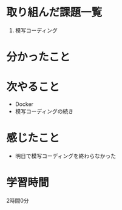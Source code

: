 # 取り組んだ課題一覧
1. 模写コーディング
 
# 分かったこと

# 次やること
- Docker
- 模写コーディングの続き
# 感じたこと
- 明日で模写コーディングを終わらなかった
# 学習時間
2時間0分